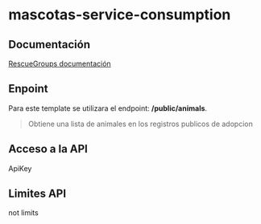 # mascotas-service-consumption

## Documentación
[RescueGroups documentación](@documentation@)
## Enpoint
Para este template se utilizara el endpoint: **/public/animals**.
> Obtiene una lista de animales en los registros publicos de adopcion
## Acceso a la API
ApiKey
## Limites API
not limits